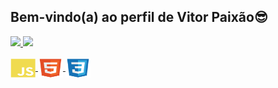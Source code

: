 ## Bem-vindo(a) ao perfil de Vitor Paixão😎

<div>
   <a href="https://github.com/Vitor-Paixaoo">
   <img height="180em" src="https://github-readme-stats.vercel.app/api?username=Vitor-Paixaoo&show_icons=true&theme=tokyonight&include_all_commits=true&count_private=true"/>
   <img height="180em" src="https://github-readme-stats.vercel.app/api/top-langs/?username=Vitor-Paixaoo&layout=compact&langs_count=6&theme=tokyonight"/>
</div>

<div><br>
  <img align="center" alt="Js" height="30" width="40" src="https://raw.githubusercontent.com/devicons/devicon/master/icons/javascript/javascript-plain.svg">
  <img align="center" alt="HTML" height="30" width="40" src="https://raw.githubusercontent.com/devicons/devicon/master/icons/html5/html5-original.svg">
  <img align="center" alt="CSS" height="30" width="40" src="https://raw.githubusercontent.com/devicons/devicon/master/icons/css3/css3-original.svg">
</div>

<br>
